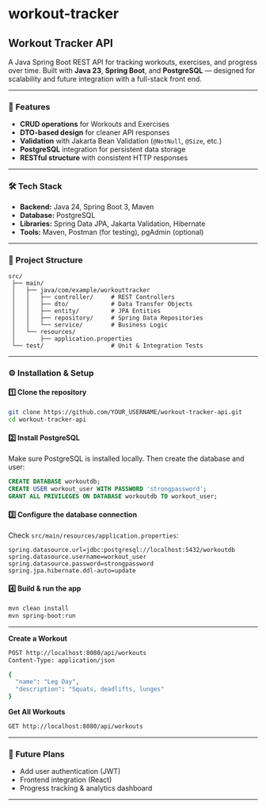 # workout-tracker

## Workout Tracker API

A Java Spring Boot REST API for tracking workouts, exercises, and progress over time.
Built with **Java 23**, **Spring Boot**, and **PostgreSQL** — designed for scalability and future integration with a full-stack front end.

---

### 🚀 Features

* **CRUD operations** for Workouts and Exercises
* **DTO-based design** for cleaner API responses
* **Validation** with Jakarta Bean Validation (`@NotNull`, `@Size`, etc.)
* **PostgreSQL** integration for persistent data storage
* **RESTful structure** with consistent HTTP responses

---

### 🛠️ Tech Stack

* **Backend:** Java 24, Spring Boot 3, Maven
* **Database:** PostgreSQL
* **Libraries:** Spring Data JPA, Jakarta Validation, Hibernate
* **Tools:** Maven, Postman (for testing), pgAdmin (optional)

---

### 📂 Project Structure

```
src/
 ├── main/
 │   ├── java/com/example/workouttracker
 │   │   ├── controller/     # REST Controllers
 │   │   ├── dto/            # Data Transfer Objects
 │   │   ├── entity/         # JPA Entities
 │   │   ├── repository/     # Spring Data Repositories
 │   │   └── service/        # Business Logic
 │   └── resources/
 │       ├── application.properties
 └── test/                   # Unit & Integration Tests
```

---

### ⚙️ Installation & Setup

#### 1️⃣ Clone the repository

```bash
git clone https://github.com/YOUR_USERNAME/workout-tracker-api.git
cd workout-tracker-api
```

#### 2️⃣ Install PostgreSQL

Make sure PostgreSQL is installed locally. Then create the database and user:

```sql
CREATE DATABASE workoutdb;
CREATE USER workout_user WITH PASSWORD 'strongpassword';
GRANT ALL PRIVILEGES ON DATABASE workoutdb TO workout_user;
```

#### 3️⃣ Configure the database connection

Check `src/main/resources/application.properties`:

```properties
spring.datasource.url=jdbc:postgresql://localhost:5432/workoutdb
spring.datasource.username=workout_user
spring.datasource.password=strongpassword
spring.jpa.hibernate.ddl-auto=update
```

#### 4️⃣ Build & run the app

```bash
mvn clean install
mvn spring-boot:run
```

---

**Create a Workout**

```bash
POST http://localhost:8080/api/workouts
Content-Type: application/json

{
  "name": "Leg Day",
  "description": "Squats, deadlifts, lunges"
}
```

**Get All Workouts**

```bash
GET http://localhost:8080/api/workouts
```

---

### 📝 Future Plans

* Add user authentication (JWT)
* Frontend integration (React)
* Progress tracking & analytics dashboard

---

